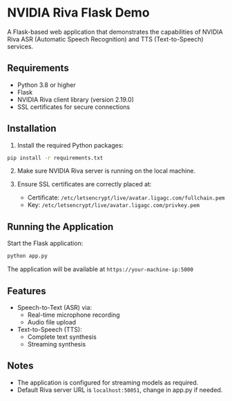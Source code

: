 # NVIDIA Riva Flask Demo

A Flask-based web application that demonstrates the capabilities of NVIDIA Riva ASR (Automatic Speech Recognition) and TTS (Text-to-Speech) services.

## Requirements

- Python 3.8 or higher
- Flask
- NVIDIA Riva client library (version 2.19.0)
- SSL certificates for secure connections

## Installation

1. Install the required Python packages:

```bash
pip install -r requirements.txt
```

2. Make sure NVIDIA Riva server is running on the local machine.

3. Ensure SSL certificates are correctly placed at:
   - Certificate: `/etc/letsencrypt/live/avatar.ligagc.com/fullchain.pem`
   - Key: `/etc/letsencrypt/live/avatar.ligagc.com/privkey.pem`

## Running the Application

Start the Flask application:

```bash
python app.py
```

The application will be available at `https://your-machine-ip:5000`

## Features

- Speech-to-Text (ASR) via:
  - Real-time microphone recording
  - Audio file upload
- Text-to-Speech (TTS):
  - Complete text synthesis
  - Streaming synthesis

## Notes

- The application is configured for streaming models as required.
- Default Riva server URL is `localhost:50051`, change in app.py if needed.

